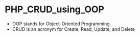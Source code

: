 # PHP_CRUD_using_OOP
<ul>
  <li>OOP stands for Object-Oriented Programming.</li>
  <li>CRUD is an acronym for Create, Read, Update, and Delete</li>
